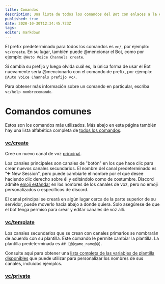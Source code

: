 ```yaml
---
title: Comandos
description: Una lista de todos los comandos del Bot con enlaces a la documentación más detallada para cada uno.
published: true
date: 2020-10-30T12:34:45.723Z
tags: 
editor: markdown
---
```


El prefix predeterminado para todos los comandos es `vc/`, por ejemplo: `vc/create`. En su lugar, también puede @mencionar el Bot, como por ejemplo: `@Auto Voice Channels create`.

Si cambia su prefijo y luego olvida cuál es, la única forma de usar el Bot nuevamente sería @mencionarlo con el comando de prefix, por ejemplo: `@Auto Voice Channels prefijo vc/`.

Para obtener más información sobre un comando en particular, escriba `vc/help nombrecomando`.


#  Comandos comunes

Estos son los comandos más utilizados. Más abajo en esta página también hay una lista alfabética completa de [todos los comandos](/commands#list-de-todos-los-comandos).


### [vc/create](/commands/create)
Cree un nuevo canal de voz [principal](/how-it-works#canales-principales-y-secundarios).

Los canales principales son canales de "botón" en los que hace clic para crear nuevos canales secundarios. El nombre del canal predeterminado es "➕ New Session", pero puede cambiarle el nombre por el que desee haciendo clic derecho sobre él y editándolo como de costumbre. Discord admite [emoji estándar](http://www.unicode.org/emoji/charts/full-emoji-list.html) en los nombres de los canales de voz, pero no emoji personalizados o específicos de discord.

El canal principal se creará en algún lugar cerca de la parte superior de su servidor, puede moverlo hacia abajo a donde quiera. Solo asegúrese de que el bot tenga permiso para crear y editar canales de voz allí.


### [vc/template](/commands/template)
Los canales secundarios que se crean con canales primarios se nombrarán de acuerdo con su plantilla. Este comando le permite cambiar la plantilla. La plantilla predeterminada es `## [@@game_name@@]`.

Consulte aquí para obtener una [lista completa de las variables de plantilla disponibles](/commands/template) que puede utilizar para personalizar los nombres de sus canales, incluidos ejemplos.


### [vc/private](/commands/private)